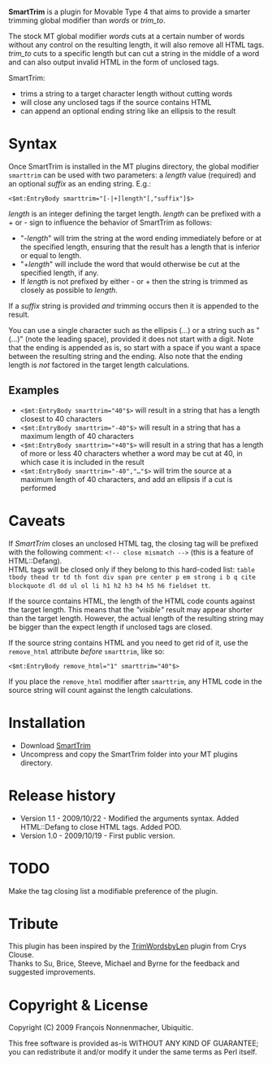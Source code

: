 **SmartTrim** is a plugin for Movable Type 4 that aims to provide a smarter trimming global modifier than _words_ or *trim_to*.

The stock MT global modifier _words_ cuts at a certain number of words without any control on the resulting length, it will also remove all HTML tags. *trim_to* cuts to a specific length but can cut a string in the middle of a word and can also output invalid HTML in the form of unclosed tags.

SmartTrim:

* trims a string to a target character length without cutting words
* will close any unclosed tags if the source contains HTML
* can append an optional ending string like an ellipsis to the result

# Syntax

Once SmartTrim is installed in the MT plugins directory, the global modifier `smarttrim` can be used with two parameters: a _length_ value (required) and an optional _suffix_ as an ending string. E.g.:

	<$mt:EntryBody smarttrim="[-|+]length"[,"suffix"]$>

_length_ is an integer defining the target length. _length_ can be prefixed with a + or - sign to influence the behavior of SmartTrim as follows:


* "-_length_" will trim the string at the word ending immediately before or at the specified length, ensuring that the result has a length that is inferior or equal to length.
* "+_length_" will include the word that would otherwise be cut at the specified length, if any.
* If _length_ is not prefixed by either - or + then the string is trimmed as closely as possible to _length_.


If a _suffix_ string is provided _and_ trimming occurs then it is appended to the result.

You can use a single character such as the ellipsis (…) or a string such as " (…)" (note the leading space), provided it does not start with a digit. Note that the ending is appended as is, so start with a space if you want a space between the resulting string and the ending. Also note that the ending length is _not_ factored in the target length calculations.

## Examples

* `<$mt:EntryBody smarttrim="40"$>` will result in a string that has a length closest to 40 characters
* `<$mt:EntryBody smarttrim="-40"$>` will result in a string that has a maximum length of 40 characters
* `<$mt:EntryBody smarttrim="+40"$>` will result in a string that has a length of more or less 40 characters whether a word may be cut at 40, in which case it is included in the result
* `<$mt:EntryBody smarttrim="-40","…"$>` will trim the source at a maximum length of 40 characters, and add an ellipsis if a cut is performed

# Caveats

If _SmartTrim_ closes an unclosed HTML tag, the closing tag will be prefixed with the following comment: `<!-- close mismatch -->` (this is a feature of HTML::Defang).  
HTML tags will be closed only if they belong to this hard-coded list: `table tbody thead tr td th font div span pre center p em strong i b q cite blockquote dl dd ul ol li h1 h2 h3 h4 h5 h6 fieldset tt`.

If the source contains HTML, the length of the HTML code counts against the target length. This means that the _"visible"_ result may appear shorter than the target length. However, the actual length of the resulting string may be bigger than the expect length if unclosed tags are closed.

If the source string contains HTML and you need to get rid of it, use the `remove_html` attribute _before_ `smarttrim`, like so:

	<$mt:EntryBody remove_html="1" smarttrim="40"$>

If you place the `remove_html` modifier after `smarttrim`, any HTML code in the source string will count against the length calculations.

# Installation

* Download <a href="http://github.com/padawan/smarttrim" onClick="javascript: pageTracker._trackPageview('/software/smarttrim.github');">SmartTrim</a>
* Uncompress and copy the SmartTrim folder into your MT plugins directory.

# Release history

* Version 1.1 - 2009/10/22 - Modified the arguments syntax. Added HTML::Defang to close HTML tags. Added POD.
* Version 1.0 - 2009/10/19 - First public version.

# TODO

Make the tag closing list a modifiable preference of the plugin.

# Tribute

This plugin has been inspired by the <a href="http://plugins.movabletype.org/trimwordsbylen/">TrimWordsbyLen</a> plugin from Crys Clouse.  
Thanks to Su, Brice, Steeve, Michael and Byrne for the feedback and suggested improvements.

# Copyright & License

Copyright (C) 2009 François Nonnenmacher, Ubiquitic.

This free software is provided as-is WITHOUT ANY KIND OF GUARANTEE; you can redistribute it and/or modify it under the same terms as Perl itself.